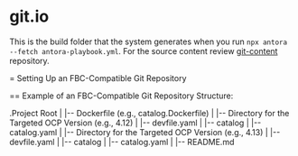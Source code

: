 # git.io

This is the build folder that the system generates when you run `npx antora --fetch antora-playbook.yml`. For the source content review [git-content](https://github.com/Trivedi-Gaurav/git-content) repository.

= Setting Up an FBC-Compatible Git Repository

== Example of an FBC-Compatible Git Repository Structure:

.Project Root
|
|-- Dockerfile (e.g., catalog.Dockerfile)
|
|-- Directory for the Targeted OCP Version (e.g., 4.12)
|   |-- devfile.yaml
|   |-- catalog
|       |-- catalog.yaml
|
|-- Directory for the Targeted OCP Version (e.g., 4.13)
|   |-- devfile.yaml
|   |-- catalog
|       |-- catalog.yaml
|
|-- README.md

